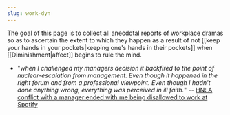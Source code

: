 ```yaml
---
slug: work-dyn
---
```


The goal of this page is to collect all anecdotal reports of workplace dramas so as to ascertain the extent to which they happen as a result of not [[keep your hands in your pockets|keeping one's hands in their pockets]] when [[Diminishment|affect]] begins to rule the mind.

- "*when I challenged my managers decision it backfired to the point of nuclear-escalation from management. Even though it happened in the right forum and from a professional viewpoint. Even though I hadn't done anything wrong, everything was perceived in ill faith.*" -- [HN: A conflict with a manager ended with me being disallowed to work at Spotify](https://news.ycombinator.com/item?id=31808357)
